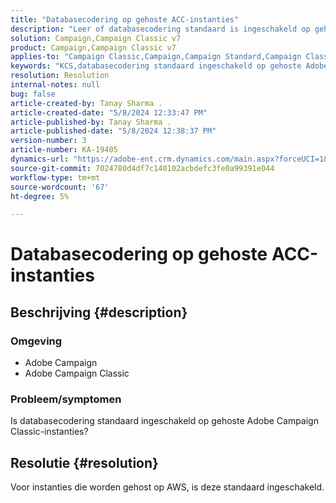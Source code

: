 ```yaml
---
title: "Databasecodering op gehoste ACC-instanties"
description: "Leer of databasecodering standaard is ingeschakeld op gehoste Adobe Campaign Classic-instanties."
solution: Campaign,Campaign Classic v7
product: Campaign,Campaign Classic v7
applies-to: "Campaign Classic,Campaign,Campaign Standard,Campaign Classic v7"
keywords: "KCS,databasecodering standaard ingeschakeld op gehoste Adobe Campaign"
resolution: Resolution
internal-notes: null
bug: false
article-created-by: Tanay Sharma .
article-created-date: "5/8/2024 12:33:47 PM"
article-published-by: Tanay Sharma .
article-published-date: "5/8/2024 12:38:37 PM"
version-number: 3
article-number: KA-19405
dynamics-url: "https://adobe-ent.crm.dynamics.com/main.aspx?forceUCI=1&pagetype=entityrecord&etn=knowledgearticle&id=ca348334-370d-ef11-9f8a-6045bd026dc7"
source-git-commit: 7024780d4df7c140102acbdefc3fe0a99391e044
workflow-type: tm+mt
source-wordcount: '67'
ht-degree: 5%

---
```


# Databasecodering op gehoste ACC-instanties

## Beschrijving {#description}


### Omgeving

- Adobe Campaign
- Adobe Campaign Classic


### Probleem/symptomen

Is databasecodering standaard ingeschakeld op gehoste Adobe Campaign Classic-instanties?


## Resolutie {#resolution}


Voor instanties die worden gehost op AWS, is deze standaard ingeschakeld.
